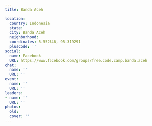 ```yaml
---
title: Banda Aceh

location:
  country: Indonesia
  state: 
  city: Banda Aceh
  neighborhood: 
  coordinates: 5.552846, 95.319291
  plusCode: ''
social:
  name: Facebook
  URL: https://www.facebook.com/groups/free.code.camp.banda.aceh
chat:
  name: ''
  URL: ''
event:
  name: ''
  URL: ''
leaders:
- name: ''
  URL: ''
photos:
  old: 
  cover: ''
---
```


